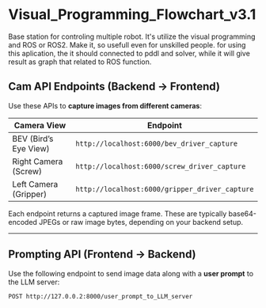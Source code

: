 # Visual_Programming_Flowchart_v3.1

Base station for controling multiple robot. It's utilize the visual programming and ROS or ROS2. Make it, so usefull even for unskilled people. for using this aplication, the it should connected to pddl and solver, while it will give result as graph that related to ROS function.

## Cam API Endpoints (Backend → Frontend)

Use these APIs to **capture images from different cameras**:

| Camera View        | Endpoint                                      |
|--------------------|-----------------------------------------------|
| BEV (Bird’s Eye View)  | `http://localhost:6000/bev_driver_capture`     |
| Right Camera (Screw)   | `http://localhost:6000/screw_driver_capture`   |
| Left Camera (Gripper)  | `http://localhost:6000/gripper_driver_capture` |

Each endpoint returns a captured image frame. These are typically base64-encoded JPEGs or raw image bytes, depending on your backend setup.

---

## Prompting API (Frontend → Backend)

Use the following endpoint to send image data along with a **user prompt** to the LLM server:

```http
POST http://127.0.0.2:8000/user_prompt_to_LLM_server
